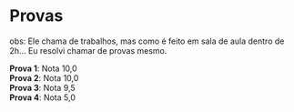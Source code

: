 # Provas
obs: Ele chama de trabalhos, mas como é feito em sala de aula dentro de 2h... Eu resolvi chamar de provas mesmo.  

**Prova 1**: Nota 10,0    
**Prova 2**: Nota 10,0  
**Prova 3**: Nota 9,5  
**Prova 4**: Nota 5,0  
